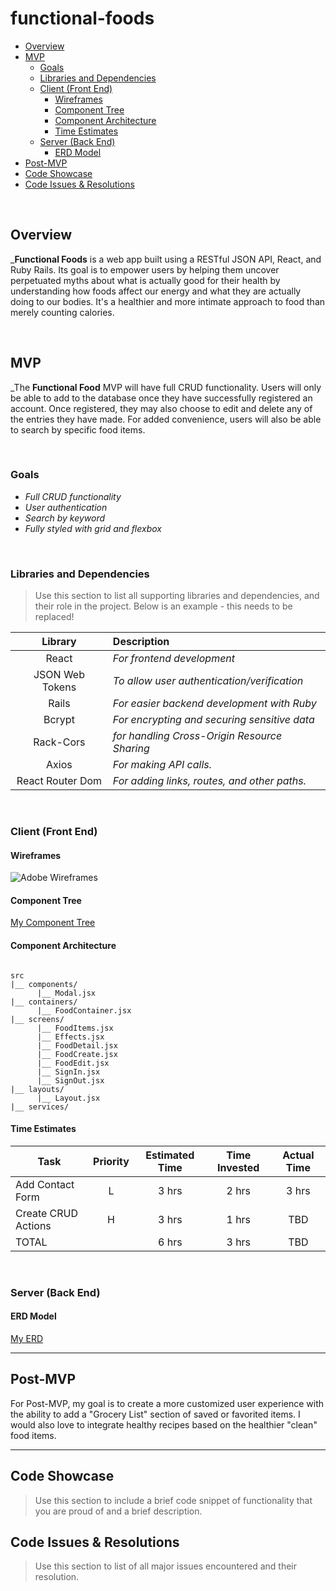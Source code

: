 # functional-foods

- [Overview](#overview)
- [MVP](#mvp)
  - [Goals](#goals)
  - [Libraries and Dependencies](#libraries-and-dependencies)
  - [Client (Front End)](#client-front-end)
    - [Wireframes](#wireframes)
    - [Component Tree](#component-tree)
    - [Component Architecture](#component-architecture)
    - [Time Estimates](#time-estimates)
  - [Server (Back End)](#server-back-end)
    - [ERD Model](#erd-model)
- [Post-MVP](#post-mvp)
- [Code Showcase](#code-showcase)
- [Code Issues & Resolutions](#code-issues--resolutions)

<br>

## Overview

_**Functional Foods** is a web app built using a RESTful JSON API, React, and Ruby Rails. Its goal is to empower users by helping them uncover perpetuated myths about what is actually good for their health by understanding how foods affect our energy and what they are actually doing to our bodies. It's a healthier and more intimate approach to food than merely counting calories.


<br>

## MVP

_The **Functional Food** MVP will have full CRUD functionality. Users will only be able to add to the database once they have successfully registered an account. Once registered, they may also choose to edit and delete any of the entries they have made. For added convenience, users will also be able to search by specific food items.

<br>

### Goals

- _Full CRUD functionality_
- _User authentication_
- _Search by keyword_
- _Fully styled with grid and flexbox_

<br>

### Libraries and Dependencies

> Use this section to list all supporting libraries and dependencies, and their role in the project. Below is an example - this needs to be replaced!

|     Library      | Description                                 |
| :--------------: | :-----------------------------------------  |
|      React       | _For frontend development_                  |
| JSON Web Tokens  | _To allow user authentication/verification_ |
|      Rails       | _For easier backend development with Ruby_  |
|      Bcrypt      | _For encrypting and securing sensitive data_|
|     Rack-Cors    | _for handling Cross-Origin Resource Sharing_|
|      Axios       | _For making API calls._                     |
| React Router Dom | _For adding links, routes, and other paths._|

<br>

### Client (Front End)

#### Wireframes

![Adobe Wireframes](https://xd.adobe.com/view/b42aa3c7-71ce-4d45-a6ed-27098961ff2d-e179)

#### Component Tree

[My Component Tree](https://whimsical.com/functionalfoods-Rz4KhbyQzfjfzBSrzSfHLP)

#### Component Architecture

``` FE structure

src
|__ components/
      |__ Modal.jsx
|__ containers/
      |__ FoodContainer.jsx
|__ screens/
      |__ FoodItems.jsx
      |__ Effects.jsx
      |__ FoodDetail.jsx
      |__ FoodCreate.jsx
      |__ FoodEdit.jsx
      |__ SignIn.jsx
      |__ SignOut.jsx
|__ layouts/
      |__ Layout.jsx
|__ services/

```

#### Time Estimates

| Task                | Priority | Estimated Time | Time Invested | Actual Time |
| ------------------- | :------: | :------------: | :-----------: | :---------: |
| Add Contact Form    |    L     |     3 hrs      |     2 hrs     |    3 hrs    |
| Create CRUD Actions |    H     |     3 hrs      |     1 hrs     |     TBD     |
| TOTAL               |          |     6 hrs      |     3 hrs     |     TBD     |

<br>

### Server (Back End)

#### ERD Model

[My ERD](https://drive.google.com/file/d/1pXgMviF8sdkX51wawPliunrh_52CRXTl/view?usp=sharing)
<br>

***

## Post-MVP

For Post-MVP, my goal is to create a more customized user experience with the ability to add a "Grocery List" section of saved or favorited items. I would also love to integrate healthy recipes based on the healthier "clean" food items.

***

## Code Showcase

> Use this section to include a brief code snippet of functionality that you are proud of and a brief description.

## Code Issues & Resolutions

> Use this section to list of all major issues encountered and their resolution.
